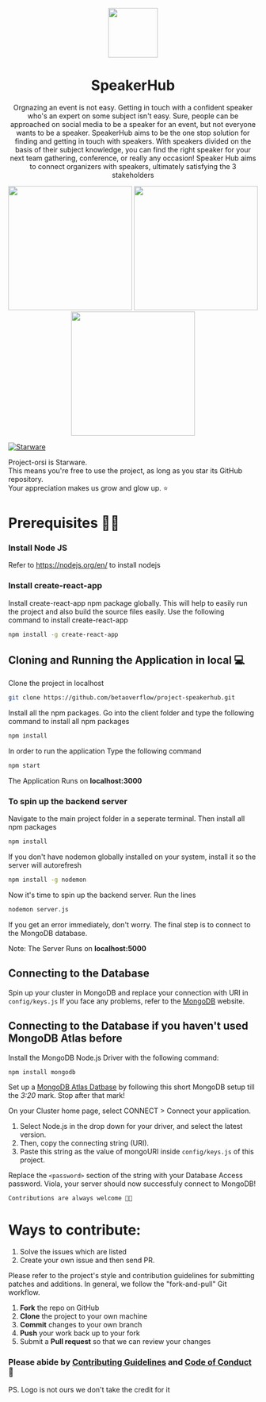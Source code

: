 <p align='center'> <img src='https://www.jing.fm/clipimg/full/70-706780_echo-fox-logo-png-cool-fox-logos.png' width='100'> </p>

<h1 align='center'>SpeakerHub </h1>

<p align='center'>Orgnazing an event is not easy. Getting in touch with a confident speaker who's an expert on some subject isn't easy. Sure, people can be approached on social media to be a speaker for an event, but not everyone wants to be a speaker. SpeakerHub aims to be the one stop solution for finding and getting in touch with speakers. With speakers divided on the basis of their subject knowledge, you can find the right speaker for your next team gathering, conference, or really any occasion! Speaker Hub  aims to connect organizers with speakers, ultimately satisfying the 3 stakeholders</p>

<p float='center' align='center'>
<img src='https://github.com/betaoverflow/project-speakerhub/blob/main/docs/sh122.png' width='250'>
<img src='https://github.com/betaoverflow/project-speakerhub/blob/main/docs/sh123.png' width='250'>
<img src='https://github.com/betaoverflow/project-speakerhub/blob/main/docs/sh121.png' width='250'>
</p>


[![Starware](https://img.shields.io/badge/⭐-Starware-f5a91a?labelColor=black)](https://github.com/zepfietje/starware)

Project-orsi is Starware.  
This means you're free to use the project, as long as you star its GitHub repository.  
Your appreciation makes us grow and glow up. ⭐

# Prerequisites 👨‍💻

### Install Node JS
Refer to https://nodejs.org/en/ to install nodejs

### Install create-react-app
Install create-react-app npm package globally. This will help to easily run the project and also build the source files easily. Use the following command to install create-react-app

```bash
npm install -g create-react-app
```

## Cloning and Running the Application in local 💻

Clone the project in localhost
```bash
git clone https://github.com/betaoverflow/project-speakerhub.git
```
Install all the npm packages. Go into the client folder and type the following command to install all npm packages

```bash
npm install
```

In order to run the application Type the following command

```bash
npm start
```

The Application Runs on **localhost:3000**

### To spin up the backend server

Navigate to the main project folder in a seperate terminal. Then install all npm packages
```bash
npm install 
```

If you don't have nodemon globally installed on your system, install it so the server will autorefresh 
```bash
npm install -g nodemon
```

Now it's time to spin up the backend server. Run the lines
```bash
nodemon server.js
```
If you get an error immediately, don't worry. The final step is to connect to the MongoDB database.

Note: The Server Runs on **localhost:5000**

## Connecting to the Database
Spin up your cluster in MongoDB and replace your connection with URI in `config/keys.js`
If you face any problems, refer to the [MongoDB](https://www.mongodb.com/blog/postquick-start-nodejs-mongodb--how-to-get-connected-to-your-database) website.


## Connecting to the Database if you haven't used MongoDB Atlas before
Install the MongoDB Node.js Driver with the following command:
```bash
npm install mongodb
```

Set up a [MongoDB Atlas Datbase](https://www.youtube.com/watch?v=rPqRyYJmx2g) by following this short MongoDB setup till the *3:20* mark. Stop after that mark!

On your Cluster home page, select CONNECT > Connect your application. 
1. Select Node.js in the drop down for your driver, and select the latest version. 
1. Then, copy the connecting string (URI).
1. Paste this string as the value of mongoURI inside `config/keys.js` of this project.

Replace the `<password>` section of the string with your Database Access password. Viola, your server should now successfuly connect to MongoDB!

`Contributions are always welcome 🎉🎉`

# Ways to contribute:
1. Solve the issues which are listed
2. Create your own issue and then send PR.

Please refer to the project's style and contribution guidelines for submitting patches and additions. In general, we follow the "fork-and-pull" Git workflow.

 1. **Fork** the repo on GitHub
 2. **Clone** the project to your own machine
 3. **Commit** changes to your own branch
 4. **Push** your work back up to your fork
 5. Submit a **Pull request** so that we can review your changes

### Please abide by  [Contributing Guidelines](https://github.com/betaoverflow/project-speakerhub/blob/main/CONTRIBUTING.md) and [Code of Conduct](https://github.com/betaoverflow/project-speakerhub/blob/main/CODE_OF_CONDUCT.md) 🚀

PS. Logo is not ours we don't take the credit for it
